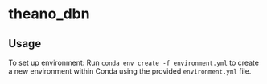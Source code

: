 # theano_dbn
## Usage
To set up environment:
Run ```
conda env create -f environment.yml
``` to create a new environment within Conda using the provided ```environment.yml``` file.
